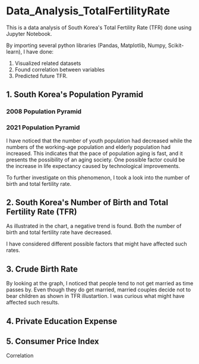 # Data_Analysis_TotalFertilityRate
 
This is a data analysis of South Korea's Total Fertility Rate (TFR) done using Jupyter Notebook.

By importing several python libraries (Pandas, Matplotlib, Numpy, Scikit-learn), I have done:
1. Visualized related datasets
2. Found correlation between variables
3. Predicted future TFR.

## 1. South Korea's Population Pyramid

### 2008 Population Pyramid


### 2021 Population Pyramid


I have noticed that the number of youth population had decreased while the numbers of the working-age population and elderly population had increased. 
This indicates that the pace of population aging is fast, and it presents the possibility of an aging society. 
One possible factor could be the increase in life expectancy caused by technological improvements.

To further investigate on this phenomenon, I took a look into the number of birth and total fertility rate.

## 2. South Korea's Number of Birth and Total Fertility Rate (TFR)


As illustrated in the chart, a negative trend is found. Both the number of birth and total fertility rate have decreased. 

I have considered different possible factors that might have affected such rates.

## 3. Crude Birth Rate


By looking at the graph, I noticed that people tend to not get married as time passes by. Even though they do get married, married couples decide not to bear children as shown in TFR illustartion. I was curious what might have affected such results.

## 4. Private Education Expense


## 5. Consumer Price Index

Correlation


